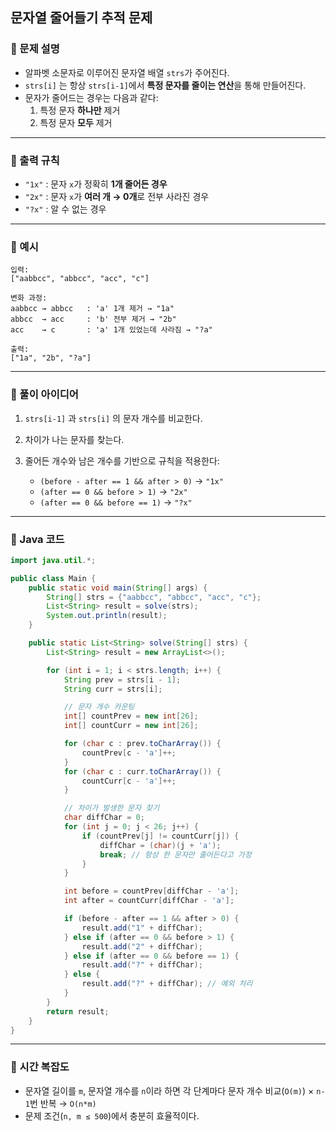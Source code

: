 ## 문자열 줄어들기 추적 문제

### 📌 문제 설명
- 알파벳 소문자로 이루어진 문자열 배열 `strs`가 주어진다.  
- `strs[i]` 는 항상 `strs[i-1]`에서 **특정 문자를 줄이는 연산**을 통해 만들어진다.  
- 문자가 줄어드는 경우는 다음과 같다:
  1. 특정 문자 **하나만** 제거
  2. 특정 문자 **모두** 제거

---

### 📌 출력 규칙
- `"1x"` : 문자 `x`가 정확히 **1개 줄어든 경우**
- `"2x"` : 문자 `x`가 **여러 개 → 0개**로 전부 사라진 경우
- `"?x"` : 알 수 없는 경우

---

### 📌 예시

```text
입력:
["aabbcc", "abbcc", "acc", "c"]

변화 과정:
aabbcc → abbcc   : 'a' 1개 제거 → "1a"
abbcc  → acc     : 'b' 전부 제거 → "2b"
acc    → c       : 'a' 1개 있었는데 사라짐 → "?a"

출력:
["1a", "2b", "?a"]
````

---

### 📌 풀이 아이디어

1. `strs[i-1]` 과 `strs[i]` 의 문자 개수를 비교한다.
2. 차이가 나는 문자를 찾는다.
3. 줄어든 개수와 남은 개수를 기반으로 규칙을 적용한다:

   * `(before - after == 1 && after > 0)` → `"1x"`
   * `(after == 0 && before > 1)` → `"2x"`
   * `(after == 0 && before == 1)` → `"?x"`

---

### 📌 Java 코드

```java
import java.util.*;

public class Main {
    public static void main(String[] args) {
        String[] strs = {"aabbcc", "abbcc", "acc", "c"};
        List<String> result = solve(strs);
        System.out.println(result);
    }

    public static List<String> solve(String[] strs) {
        List<String> result = new ArrayList<>();

        for (int i = 1; i < strs.length; i++) {
            String prev = strs[i - 1];
            String curr = strs[i];

            // 문자 개수 카운팅
            int[] countPrev = new int[26];
            int[] countCurr = new int[26];

            for (char c : prev.toCharArray()) {
                countPrev[c - 'a']++;
            }
            for (char c : curr.toCharArray()) {
                countCurr[c - 'a']++;
            }

            // 차이가 발생한 문자 찾기
            char diffChar = 0;
            for (int j = 0; j < 26; j++) {
                if (countPrev[j] != countCurr[j]) {
                    diffChar = (char)(j + 'a');
                    break; // 항상 한 문자만 줄어든다고 가정
                }
            }

            int before = countPrev[diffChar - 'a'];
            int after = countCurr[diffChar - 'a'];

            if (before - after == 1 && after > 0) {
                result.add("1" + diffChar);
            } else if (after == 0 && before > 1) {
                result.add("2" + diffChar);
            } else if (after == 0 && before == 1) {
                result.add("?" + diffChar);
            } else {
                result.add("?" + diffChar); // 예외 처리
            }
        }
        return result;
    }
}
```

---

### 📌 시간 복잡도

* 문자열 길이를 `m`, 문자열 개수를 `n`이라 하면
  각 단계마다 문자 개수 비교(`O(m)`) × `n-1`번 반복 → `O(n*m)`
* 문제 조건(`n, m ≤ 500`)에서 충분히 효율적이다.
